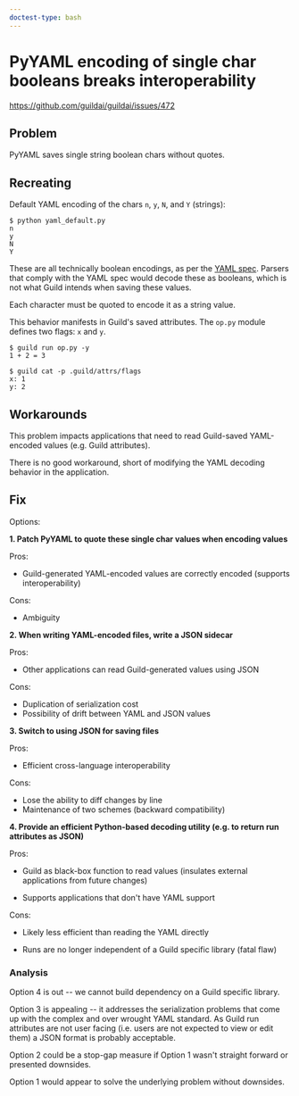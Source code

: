 ```yaml
---
doctest-type: bash
---
```


# PyYAML encoding of single char booleans breaks interoperability

https://github.com/guildai/guildai/issues/472

## Problem

PyYAML saves single string boolean chars without quotes.

## Recreating

Default YAML encoding of the chars `n`, `y`, `N`, and `Y` (strings):

    $ python yaml_default.py
    n
    y
    N
    Y

These are all technically boolean encodings, as per the [YAML
spec](https://yaml.org/type/bool.html). Parsers that comply with the
YAML spec would decode these as booleans, which is not what Guild
intends when saving these values.

Each character must be quoted to encode it as a string value.

This behavior manifests in Guild's saved attributes. The `op.py`
module defines two flags: `x` and `y`.

    $ guild run op.py -y
    1 + 2 = 3

    $ guild cat -p .guild/attrs/flags
    x: 1
    y: 2

## Workarounds

This problem impacts applications that need to read Guild-saved
YAML-encoded values (e.g. Guild attributes).

There is no good workaround, short of modifying the YAML decoding
behavior in the application.

## Fix

Options:

**1. Patch PyYAML to quote these single char values when encoding values**

Pros:

 - Guild-generated YAML-encoded values are correctly encoded (supports
   interoperability)

Cons:

 - Ambiguity

**2. When writing YAML-encoded files, write a JSON sidecar**

Pros:

- Other applications can read Guild-generated values using JSON

Cons:

- Duplication of serialization cost
- Possibility of drift between YAML and JSON values

**3. Switch to using JSON for saving files**

Pros:

- Efficient cross-language interoperability

Cons:

- Lose the ability to diff changes by line
- Maintenance of two schemes (backward compatibility)

**4. Provide an efficient Python-based decoding utility (e.g. to
     return run attributes as JSON)**

Pros:

- Guild as black-box function to read values (insulates external
  applications from future changes)

- Supports applications that don't have YAML support

Cons:

- Likely less efficient than reading the YAML directly

- Runs are no longer independent of a Guild specific library (fatal
  flaw)

### Analysis

Option 4 is out -- we cannot build dependency on a Guild specific
library.

Option 3 is appealing -- it addresses the serialization problems that
come up with the complex and over wrought YAML standard. As Guild run
attributes are not user facing (i.e. users are not expected to view or
edit them) a JSON format is probably acceptable.

Option 2 could be a stop-gap measure if Option 1 wasn't straight
forward or presented downsides.

Option 1 would appear to solve the underlying problem without
downsides.
